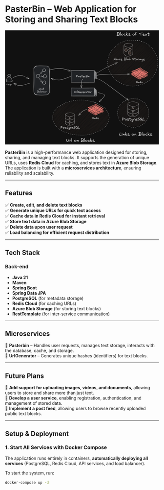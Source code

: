 # **PasterBin – Web Application for Storing and Sharing Text Blocks**  

![PasterBin Architecture](pasterbin-architecture.png)

**PasterBin** is a high-performance web application designed for storing, sharing, and managing text blocks. It supports the generation of unique URLs, uses **Redis Cloud** for caching, and stores text in **Azure Blob Storage**. The application is built with a **microservices architecture**, ensuring reliability and scalability.

---

## **Features**  
✅ **Create, edit, and delete text blocks**  
✅ **Generate unique URLs for quick text access**  
✅ **Cache data in Redis Cloud for instant retrieval**  
✅ **Store text data in Azure Blob Storage**  
✅ **Delete data upon user request**  
✅ **Load balancing for efficient request distribution**  

---

## **Tech Stack**  

### **Back-end**  
- **Java 21**  
- **Maven**  
- **Spring Boot**  
- **Spring Data JPA**  
- **PostgreSQL** (for metadata storage)  
- **Redis Cloud** (for caching URLs)  
- **Azure Blob Storage** (for storing text blocks)  
- **RestTemplate** (for inter-service communication)  

---

## **Microservices**  
🔹 **Pasterbin** – Handles user requests, manages text storage, interacts with the database, cache, and storage.  
🔹 **UrlGenerator** – Generates unique hashes (identifiers) for text blocks.  

---

## **Future Plans**  
🔹 **Add support for uploading images, videos, and documents**, allowing users to store and share more than just text.  
🔹 **Develop a user service**, enabling registration, authentication, and management of stored data.  
🔹 **Implement a post feed**, allowing users to browse recently uploaded public text blocks.  

---

## **Setup & Deployment**  

### **1. Start All Services with Docker Compose**  
The application runs entirely in containers, **automatically deploying all services** (PostgreSQL, Redis Cloud, API services, and load balancer).  

To start the system, run:  
```bash
docker-compose up -d
```

